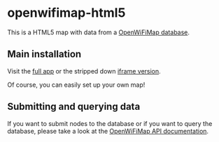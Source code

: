 # openwifimap-html5

This is a HTML5 map with data from a [OpenWiFiMap database](http://github.com/freifunk/openwifimap-api/).

## Main installation
Visit the [full app](http://openwifimap.net/) or the stripped down [iframe version](http://openwifimap.net/map.html).

Of course, you can easily set up your own map!

## Submitting and querying data

If you want to submit nodes to the database or if you want to query the database, please take a look at the [OpenWiFiMap API documentation](https://github.com/freifunk/openwifimap-api/blob/master/API.md).
